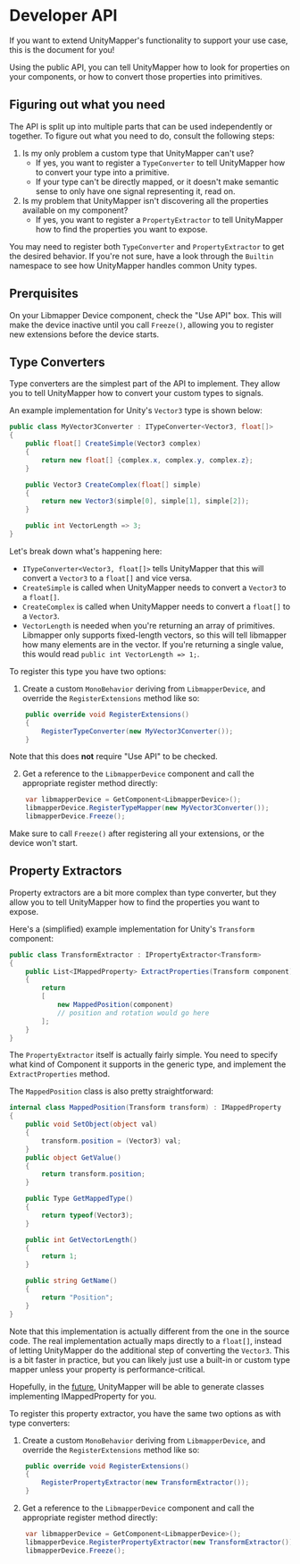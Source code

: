 # Developer API

If you want to extend UnityMapper's functionality to support your use case, this is the document for you!

Using the public API, you can tell UnityMapper how to look for properties on your components, or how to convert those properties into primitives.
## Figuring out what you need

The API is split up into multiple parts that can be used independently or together. To figure out what you need to do, consult the following steps:
1. Is my only problem a custom type that UnityMapper can't use?
    - If yes, you want to register a `TypeConverter` to tell UnityMapper how to convert your type into a primitive.
    - If your type can't be directly mapped, or it doesn't make semantic sense to only have one signal representing it, read on.
2. Is my problem that UnityMapper isn't discovering all the properties available on my component?
    - If yes, you want to register a `PropertyExtractor` to tell UnityMapper how to find the properties you want to expose.

You may need to register both `TypeConverter` and `PropertyExtractor` to get the desired behavior. If you're not sure, have a look through
the `Builtin` namespace to see how UnityMapper handles common Unity types.

## Prerquisites
On your Libmapper Device component, check the "Use API" box. This will make the device inactive until you call `Freeze()`,
 allowing you to register new extensions before the device starts.

## Type Converters
Type converters are the simplest part of the API to implement. They allow you to tell UnityMapper how to convert your custom types to signals.

An example implementation for Unity's `Vector3` type is shown below:
```csharp
public class MyVector3Converter : ITypeConverter<Vector3, float[]>
{
    public float[] CreateSimple(Vector3 complex)
    {
        return new float[] {complex.x, complex.y, complex.z};
    }

    public Vector3 CreateComplex(float[] simple)
    {
        return new Vector3(simple[0], simple[1], simple[2]);
    }

    public int VectorLength => 3;
}
```
Let's break down what's happening here:
- `ITypeConverter<Vector3, float[]>` tells UnityMapper that this will convert a `Vector3` to a `float[]` and vice versa.
- `CreateSimple` is called when UnityMapper needs to convert a `Vector3` to a `float[]`.
- `CreateComplex` is called when UnityMapper needs to convert a `float[]` to a `Vector3`.
- `VectorLength` is needed when you're returning an array of primitives. Libmapper only supports fixed-length vectors, so this
  will tell libmapper how many elements are in the vector. If you're returning a single value, this would read `public int VectorLength => 1;`.

To register this type you have two options:
1. Create a custom `MonoBehavior` deriving from `LibmapperDevice`, and override the `RegisterExtensions` method like so:
```csharp
    public override void RegisterExtensions()
    {
        RegisterTypeConverter(new MyVector3Converter());
    }
```
Note that this does **not** require "Use API" to be checked.

2. Get a reference to the `LibmapperDevice` component and call the appropriate register method directly:
```csharp
    var libmapperDevice = GetComponent<LibmapperDevice>();
    libmapperDevice.RegisterTypeMapper(new MyVector3Converter());
    libmapperDevice.Freeze();
```
Make sure to call `Freeze()` after registering all your extensions, or the device won't start.

## Property Extractors
Property extractors are a bit more complex than type converter, but they allow you to tell UnityMapper how to find the properties you want to expose.

Here's a (simplified) example implementation for Unity's `Transform` component:
```csharp
public class TransformExtractor : IPropertyExtractor<Transform>
{
    public List<IMappedProperty> ExtractProperties(Transform component)
    {
        return
        [
            new MappedPosition(component)
            // position and rotation would go here
        ];
    }
}
```
The `PropertyExtractor` itself is actually fairly simple. You need to specify what kind of Component it supports in the generic type, and implement the `ExtractProperties` method.

The `MappedPosition` class is also pretty straightforward:
```csharp
internal class MappedPosition(Transform transform) : IMappedProperty
{
    public void SetObject(object val)
    {
        transform.position = (Vector3) val;
    }
    public object GetValue()
    {
        return transform.position;
    }

    public Type GetMappedType()
    {
        return typeof(Vector3);
    }

    public int GetVectorLength()
    {
        return 1;
    }

    public string GetName()
    {
        return "Position";
    }
}
```
Note that this implementation is actually different from the one in the source code. The real implementation actually maps directly to a `float[]`,
instead of letting UnityMapper do the additional step of converting the `Vector3`. This is a bit faster in practice, but you can likely just use a built-in or custom type mapper
unless your property is performance-critical.

Hopefully, in the [future](https://github.com/EggAllocationService/libmapper-unity/issues/5), UnityMapper will be able to generate classes implementing IMappedProperty for you.

To register this property extractor, you have the same two options as with type converters:
1. Create a custom `MonoBehavior` deriving from `LibmapperDevice`, and override the `RegisterExtensions` method like so:
```csharp
    public override void RegisterExtensions()
    {
        RegisterPropertyExtractor(new TransformExtractor());
    }
```
2. Get a reference to the `LibmapperDevice` component and call the appropriate register method directly:
```csharp
    var libmapperDevice = GetComponent<LibmapperDevice>();
    libmapperDevice.RegisterPropertyExtractor(new TransformExtractor());
    libmapperDevice.Freeze();
```